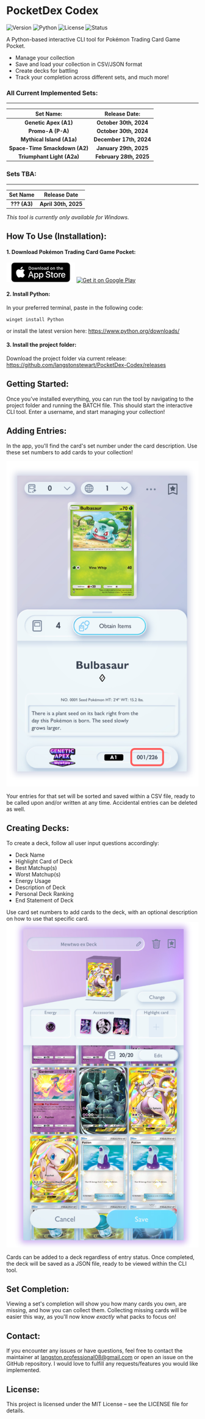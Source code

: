 # PocketDex Codex
![Version](https://img.shields.io/badge/Version-1.0.0-lightgrey)  ![Python](https://img.shields.io/badge/Python-3.10%2B-lightgrey) ![License](https://img.shields.io/badge/License-MIT-lightgrey) ![Status](https://img.shields.io/badge/Status-Active-lightgrey)

A Python-based interactive CLI tool for Pokémon Trading Card Game Pocket.

- Manage your collection
- Save and load your collection in CSV/JSON format
- Create decks for battling
- Track your completion across different sets, and much more!

### All Current Implemented Sets:
---
| **Set Name:**                         | **Release Date:**                    |
|:------------------------------------:|:------------------------------------:
| **Genetic Apex (A1)**                | **October 30th, 2024**              |
| **Promo-A (P-A)**                    | **October 30th, 2024**                |
| **Mythical Island (A1a)**            | **December 17th, 2024**             |
| **Space-Time Smackdown (A2)**        | **January 29th, 2025**              |
| **Triumphant Light (A2a)**           | **February 28th, 2025**             |

### Sets TBA:
---
| **Set Name**                         | **Release Date**                    |
|:------------------------------------:|:------------------------------------:
| **??? (A3)**                | **April 30th, 2025**              |

*This tool is currently only available for Windows.*

## How To Use (Installation):

#### 1. Download Pokémon Trading Card Game Pocket:
[![Download on the App Store](https://raw.githubusercontent.com/langstonstewart/PocketDex-Codex/refs/heads/main/images/app-store-badge-en.webp)](https://apps.apple.com/app/id6479970832) [![Get it on Google Play](https://upload.wikimedia.org/wikipedia/commons/7/78/Google_Play_Store_badge_EN.svg)](https://play.google.com/store/apps/details?id=jp.pokemon.pokemontcgp)


#### 2. Install Python:
 In your preferred terminal, paste in the following code:

````
winget install Python
````
or install the latest version here:
https://www.python.org/downloads/

#### 3. Install the project folder:
Download the project folder via current release:
https://github.com/langstonstewart/PocketDex-Codex/releases

## Getting Started:

Once you’ve installed everything, you can run the tool by navigating to the project folder and running the BATCH file.
This should start the interactive CLI tool. 
Enter a username, and start managing your collection!

## Adding Entries:
In the app, you'll find the card's set number under the card description. 
Use these set numbers to add cards to your collection!

![card_img](https://raw.githubusercontent.com/langstonstewart/PocketDex-Codex/refs/heads/main/images/card_img.png)

Your entries for that set will be sorted and saved within a CSV file, ready to be called upon and/or written at any time.
Accidental entries can be deleted as well.

## Creating Decks:
To create a deck, follow all user input questions accordingly:
- Deck Name
- Highlight Card of Deck
- Best Matchup(s)
- Worst Matchup(s)
- Energy Usage
- Description of Deck
- Personal Deck Ranking
- End Statement of Deck

Use card set numbers to add cards to the deck, with an optional description on how to use that specific card.
![deck_img](https://raw.githubusercontent.com/langstonstewart/PocketDex-Codex/refs/heads/main/images/deck_img.png)

Cards can be added to a deck regardless of entry status.
Once completed, the deck will be saved as a JSON file, ready to be viewed within the CLI tool.

## Set Completion:
Viewing a set's completion will show you how many cards you own, are missing, and how you can collect them.
Collecting missing cards will be easier this way, as you'll now know *exactly* what packs to focus on!

## Contact:

If you encounter any issues or have questions, feel free to contact the maintainer at langston.professional08@gmail.com or open an issue on the GitHub repository.
I would love to fulfill any requests/features you would like implemented.

## License:

This project is licensed under the MIT License – see the LICENSE file for details.



